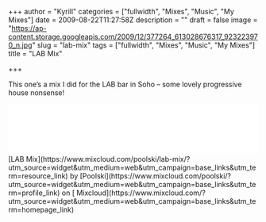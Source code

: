 +++
author = "Kyrill"
categories = ["fullwidth", "Mixes", "Music", "My Mixes"]
date = 2009-08-22T11:27:58Z
description = ""
draft = false
image = "https://ap-content.storage.googleapis.com/2009/12/377264_613028676317_923223970_n.jpg"
slug = "lab-mix"
tags = ["fullwidth", "Mixes", "Music", "My Mixes"]
title = "LAB Mix"

+++


This one’s a mix I did for the LAB bar in Soho – some lovely progressive house nonsense!  
<iframe frameborder="0" height="100" src="//www.mixcloud.com/widget/iframe/?feed=http%3A%2F%2Fwww.mixcloud.com%2Fpoolski%2Flab-mix%2F&embed_uuid=7307985c-ca32-44c0-b741-d1fae6a39a4f&stylecolor=&embed_type=widget_standard" width="100%"></iframe>

<div style="clear:both; height:3px; width:auto;"></div>[LAB Mix](https://www.mixcloud.com/poolski/lab-mix/?utm_source=widget&utm_medium=web&utm_campaign=base_links&utm_term=resource_link)<span> by </span>[Poolski](https://www.mixcloud.com/poolski/?utm_source=widget&utm_medium=web&utm_campaign=base_links&utm_term=profile_link)<span> on </span>[ Mixcloud](https://www.mixcloud.com/?utm_source=widget&utm_medium=web&utm_campaign=base_links&utm_term=homepage_link)

<div style="clear:both; height:3px;"></div>
